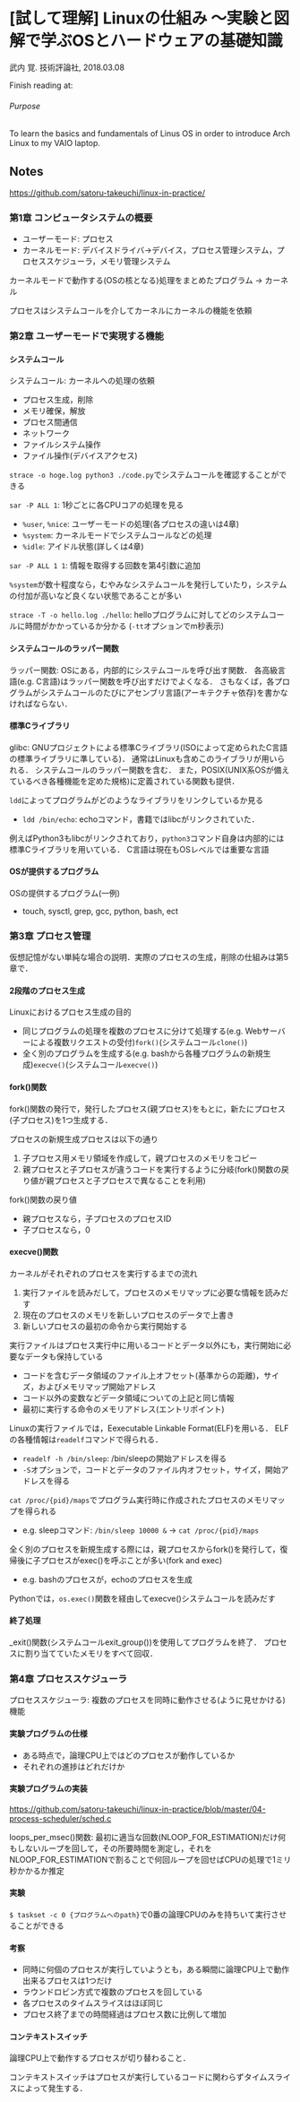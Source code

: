 # [試して理解] Linuxの仕組み ～実験と図解で学ぶOSとハードウェアの基礎知識
武内 覚. 技術評論社, 2018.03.08

Finish reading at:

###### Purpose
To learn the basics and fundamentals of Linus OS in order to introduce Arch Linux to my VAIO laptop.

## Notes
https://github.com/satoru-takeuchi/linux-in-practice/

### 第1章 コンピュータシステムの概要
- ユーザーモード: プロセス
- カーネルモード: デバイスドライバ->デバイス，プロセス管理システム，プロセススケジューラ，メモリ管理システム

カーネルモードで動作する(OSの核となる)処理をまとめたプログラム -> カーネル

プロセスはシステムコールを介してカーネルにカーネルの機能を依頼

### 第2章 ユーザーモードで実現する機能
#### システムコール
システムコール: カーネルへの処理の依頼
- プロセス生成，削除
- メモリ確保，解放
- プロセス間通信
- ネットワーク
- ファイルシステム操作
- ファイル操作(デバイスアクセス)

`strace -o hoge.log python3 ./code.py`でシステムコールを確認することができる

`sar -P ALL 1`: 1秒ごとに各CPUコアの処理を見る
- `%user`, `%nice`: ユーザーモードの処理(各プロセスの違いは4章)
- `%system`: カーネルモードでシステムコールなどの処理
- `%idle`: アイドル状態(詳しくは4章)

`sar -P ALL 1 1`: 情報を取得する回数を第4引数に追加

`%system`が数十程度なら，むやみなシステムコールを発行していたり，システムの付加が高いなど良くない状態であることが多い

`strace -T -o hello.log ./hello`: helloプログラムに対してどのシステムコールに時間がかかっているか分かる
(`-tt`オプションでm秒表示)

#### システムコールのラッパー関数
ラッパー関数: OSにある，内部的にシステムコールを呼び出す関数．
各高級言語(e.g. C言語)はラッパー関数を呼び出すだけでよくなる．
さもなくば，各プログラムがシステムコールのたびにアセンブリ言語(アーキテクチャ依存)を書かなければならない．

#### 標準Cライブラリ
glibc: GNUプロジェクトによる標準Cライブラリ(ISOによって定められたC言語の標準ライブラリに準している)．
通常はLinuxも含めこのライブラリが用いられる．
システムコールのラッパー関数を含む．
また，POSIX(UNIX系OSが備えているべき各種機能を定めた規格)に定義されている関数も提供．

`ldd`によってプログラムがどのようなライブラリをリンクしているか見る
- `ldd /bin/echo`: echoコマンド，書籍ではlibcがリンクされていた．

例えばPython3もlibcがリンクされており，`python3`コマンド自身は内部的には標準Cライブラリを用いている．
C言語は現在もOSレベルでは重要な言語

#### OSが提供するプログラム
OSの提供するプログラム(一例)
- touch, sysctl, grep, gcc, python, bash, ect

### 第3章 プロセス管理
仮想記憶がない単純な場合の説明．実際のプロセスの生成，削除の仕組みは第5章で．

#### 2段階のプロセス生成
Linuxにおけるプロセス生成の目的
- 同じプログラムの処理を複数のプロセスに分けて処理する(e.g. Webサーバーによる複数リクエストの受付)`fork()`(システムコール`clone()`)
- 全く別のプログラムを生成する(e.g. bashから各種プログラムの新規生成)`execve()`(システムコール`execve()`)

#### fork()関数
fork()関数の発行で，発行したプロセス(親プロセス)をもとに，新たにプロセス(子プロセス)を1つ生成する．

プロセスの新規生成プロセスは以下の通り
1. 子プロセス用メモリ領域を作成して，親プロセスのメモリをコピー
2. 親プロセスと子プロセスが違うコードを実行するように分岐(fork()関数の戻り値が親プロセスと子プロセスで異なることを利用)

fork()関数の戻り値
- 親プロセスなら，子プロセスのプロセスID
- 子プロセスなら，0

#### execve()関数
カーネルがそれぞれのプロセスを実行するまでの流れ
1. 実行ファイルを読みだして，プロセスのメモリマップに必要な情報を読みだす
2. 現在のプロセスのメモリを新しいプロセスのデータで上書き
3. 新しいプロセスの最初の命令から実行開始する

実行ファイルはプロセス実行中に用いるコードとデータ以外にも，実行開始に必要なデータも保持している
- コードを含むデータ領域のファイル上オフセット(基準からの距離)，サイズ，およびメモリマップ開始アドレス
- コード以外の変数などデータ領域についての上記と同じ情報
- 最初に実行する命令のメモリアドレス(エントリポイント)

Linuxの実行ファイルでは，Eexecutable Linkable Format(ELF)を用いる．
ELFの各種情報は`readelf`コマンドで得られる．
- `readelf -h /bin/sleep`: /bin/sleepの開始アドレスを得る
- `-S`オプションで，コードとデータのファイル内オフセット，サイズ，開始アドレスを得る

`cat /proc/{pid}/maps`でプログラム実行時に作成されたプロセスのメモリマップを得られる
- e.g. sleepコマンド: `/bin/sleep 10000 &` -> `cat /proc/{pid}/maps`

全く別のプロセスを新規生成する際には，親プロセスからfork()を発行して，復帰後に子プロセスがexec()を呼ぶことが多い(fork and exec)
- e.g. bashのプロセスが，echoのプロセスを生成

Pythonでは，`os.exec()`関数を経由してexecve()システムコールを読みだす

#### 終了処理
_exit()関数(システムコールexit_group())を使用してプログラムを終了．
プロセスに割り当てていたメモリをすべて回収．

### 第4章 プロセススケジューラ
プロセススケジューラ: 複数のプロセスを同時に動作させる(ように見せかける)機能

#### 実験プログラムの仕様
- ある時点で，論理CPU上ではどのプロセスが動作しているか
- それぞれの進捗はどれだけか
#### 実験プログラムの実装
https://github.com/satoru-takeuchi/linux-in-practice/blob/master/04-process-scheduler/sched.c

loops_per_msec()関数: 最初に適当な回数(NLOOP_FOR_ESTIMATION)だけ何もしないループを回して，その所要時間を測定し，それをNLOOP_FOR_ESTIMATIONで割ることで何回ループを回せばCPUの処理で1ミリ秒かかるか推定

#### 実験
`$ taskset -c 0 {プログラムへのpath}`で0番の論理CPUのみを持ちいて実行させることができる

#### 考察
- 同時に何個のプロセスが実行していようとも，ある瞬間に論理CPU上で動作出来るプロセスは1つだけ
- ラウンドロビン方式で複数のプロセスを回している
- 各プロセスのタイムスライスはほぼ同じ
- プロセス終了までの時間経過はプロセス数に比例して増加

#### コンテキストスイッチ
論理CPU上で動作するプロセスが切り替わること．

コンテキストスイッチはプロセスが実行しているコードに関わらずタイムスライスによって発生する．
